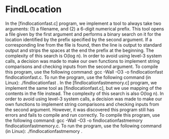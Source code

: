 # FindLocation

In the [findlocationfast.c] program, we implement a tool to always take two arguments: 
(1) a filename, and (2) a 6-digit numerical prefix. This tool opens a file given by the first
argument and performs a binary search on it for the location identified by the prefix specified by
the second argument. If a corresponding line from the file is found, then the line is output to standard 
output and strips the spaces at the end the prefix at the beginning. The complexity of this search is O(log n). 
In order to avoid using level-3 system calls, a decision was made to make our own functions to implement string 
comparisons and checking inputs from the second argument. To compile this program, use the following command:
gcc -Wall -O3 -o findlocationfast findlocationfast.c. To run the program, use the following command (in Linux): 
./findlocationfast <arg1> <arg2>.
In the [findlocationfastmemory.c] program, we implement the same tool as [findlocationfast.c], 
but we use mapping of the contents in the file instead. The complexity of this search is also O(log n). 
In order to avoid using level-3 system calls, a decision was made to make our own functions to implement 
string comparisons and checking inputs from the second argument. However, it was discovered this program still 
has errors and fails to compile and run correctly. To compile this program, use the following command: gcc -Wall -O3 -o
findlocationfastmemory findlocationfastmemory.c. To run the program, use the following command (in Linux): 
./findlocationfastmemory <arg1> <arg2>.
